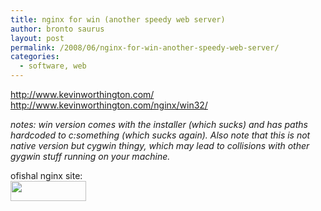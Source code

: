 ```yaml
---
title: nginx for win (another speedy web server)
author: bronto saurus
layout: post
permalink: /2008/06/nginx-for-win-another-speedy-web-server/
categories:
  - software, web
---
```

<a href="http://www.kevinworthington.com/" target="_blank" >http://www.kevinworthington.com/</a>  
<a href="http://www.kevinworthington.com/nginx/win32/" target="_blank" >http://www.kevinworthington.com/nginx/win32/</a>

*notes: win version comes with the installer (which sucks) and has paths hardcoded to c:something (which sucks again). Also note that this is not native version but cygwin thingy, which may lead to collisions with other gygwin stuff running on your machine.*

ofishal nginx site:   
<a href="http://nginx.net/" target="_blank" ><img src="/images/nginx.gif" width="121" height="32" border="0" alt="" /></a>